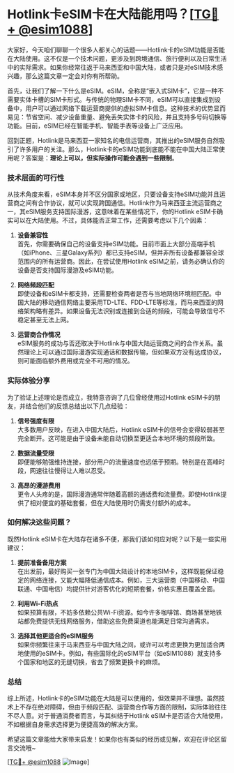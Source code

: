 # Hotlink卡eSIM卡在大陆能用吗？[[TG💪+ @esim1088](https://t.me/s/esim1088)]

大家好，今天咱们聊聊一个很多人都关心的话题——Hotlink卡的eSIM功能是否能在大陆使用。这不仅是一个技术问题，更涉及到跨境通信、旅行便利以及日常生活中的实际需求。如果你经常往返于马来西亚和中国大陆，或者只是对eSIM技术感兴趣，那么这篇文章一定会对你有所帮助。

首先，让我们了解一下什么是eSIM。eSIM，全称是“嵌入式SIM卡”，它是一种不需要实体卡槽的SIM卡形式。与传统的物理SIM卡不同，eSIM可以直接集成到设备中，用户可以通过网络下载运营商提供的虚拟SIM卡信息。这种技术的优势显而易见：节省空间、减少设备重量、避免丢失实体卡的风险，并且支持多号码切换等功能。目前，eSIM已经在智能手机、智能手表等设备上广泛应用。

回到正题，Hotlink是马来西亚一家知名的电信运营商，其推出的eSIM服务自然吸引了许多用户的关注。那么，Hotlink卡的eSIM功能到底能不能在中国大陆正常使用呢？答案是：**理论上可以，但实际操作可能会遇到一些限制**。

### 技术层面的可行性

从技术角度来看，eSIM本身并不区分国家或地区，只要设备支持eSIM功能并且运营商之间有合作协议，就可以实现跨国通信。Hotlink作为马来西亚主流运营商之一，其eSIM服务支持国际漫游，这意味着在某些情况下，你的Hotlink eSIM卡确实可以在大陆使用。不过，具体能否正常工作，还需要考虑以下几个因素：

1. **设备兼容性**  
   首先，你需要确保自己的设备支持eSIM功能。目前市面上大部分高端手机（如iPhone、三星Galaxy系列）都已支持eSIM，但并非所有设备都兼容全球范围内的所有运营商。因此，在尝试使用Hotlink eSIM之前，请务必确认你的设备是否支持国际漫游及eSIM功能。

2. **网络频段匹配**  
   即使设备和eSIM卡都支持，还需要检查两者是否与当地网络环境相匹配。中国大陆的移动通信网络主要采用TD-LTE、FDD-LTE等标准，而马来西亚的网络架构略有差异。如果设备无法识别或连接到合适的频段，可能会导致信号不稳定甚至无法上网。

3. **运营商合作情况**  
   eSIM服务的成功与否还取决于Hotlink与中国大陆运营商之间的合作关系。虽然理论上可以通过国际漫游实现通话和数据传输，但如果双方没有达成协议，则可能面临额外费用或完全不可用的情况。

### 实际体验分享

为了验证上述理论是否成立，我特意咨询了几位曾经使用过Hotlink eSIM卡的朋友，并结合他们的反馈总结出以下几点经验：

1. **信号强度有限**  
   大多数用户反映，在进入中国大陆后，Hotlink eSIM卡的信号会变得较弱甚至完全断开。这可能是由于设备未能自动切换至更适合本地环境的频段所致。

2. **数据流量受限**  
   即便能够勉强维持连接，部分用户的流量速度也远低于预期。特别是在高峰时段，网速往往慢得让人难以忍受。

3. **高昂的漫游费用**  
   更令人头疼的是，国际漫游通常伴随着高额的通话费和流量费。即使Hotlink提供了相对便宜的基础套餐，但在大陆使用时仍需支付额外的成本。

### 如何解决这些问题？

既然Hotlink eSIM卡在大陆存在诸多不便，那我们该如何应对呢？以下是一些实用建议：

1. **提前准备备用方案**  
   在出发前，最好购买一张专门为中国大陆设计的本地SIM卡，这样既能保证稳定的网络连接，又能大幅降低通信成本。例如，三大运营商（中国移动、中国联通、中国电信）均提供针对游客优化的短期套餐，价格实惠且覆盖全面。

2. **利用Wi-Fi热点**  
   如果预算有限，不妨多依赖公共Wi-Fi资源。如今许多咖啡馆、商场甚至地铁站都免费提供无线网络服务，借助这些免费渠道也能满足日常沟通需求。

3. **选择其他更适合的eSIM服务**  
   如果你频繁往来于马来西亚与中国大陆之间，或许可以考虑更换为更加适合两地使用的eSIM卡。例如，有些国际化的eSIM平台（如eSIM1088）就支持多个国家和地区的无缝切换，省去了频繁更换卡的麻烦。

### 总结

综上所述，Hotlink卡的eSIM功能在大陆是可以使用的，但效果并不理想。虽然技术上不存在绝对障碍，但由于频段匹配、运营商合作等方面的限制，实际体验往往不尽人意。对于普通消费者而言，与其纠结于Hotlink eSIM卡是否适合大陆使用，不如根据自身需求选择更为便捷高效的解决方案。

希望这篇文章能给大家带来启发！如果你也有类似的经历或见解，欢迎在评论区留言交流哦~ 

[[TG💪+ @esim1088](https://t.me/s/esim1088) ![Image](https://i.postimg.cc/4NQfJmqS/Snipaste-2025-05-13-00-14-12.png)]